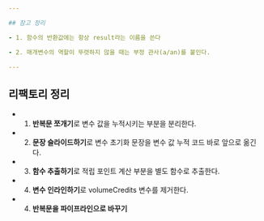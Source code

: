 ```yaml
---

## 참고 정리

- 1. 함수의 반환값에는 항상 result라는 이름을 쓴다

- 2. 매개변수의 역할이 뚜렷하지 않을 때는 부정 관사(a/an)를 붙인다.

---
```


## 리팩토리 정리

- 1. <strong>반복문 쪼개기</strong>로 변수 값을 누적시키는 부분을 분리한다.
- 2. <strong>문장 슬라이드하기</strong>로 변수 초기화 문장을 변수 값 누적 코드 바로 앞으로 옮긴다.
- 3. <strong>함수 추출하기</strong>로 적립 포인트 계산 부분을 별도 함수로 추출한다.
- 4. <strong>변수 인라인하기</strong>로 volumeCredits 변수를 제거한다.
- 4. <strong>반복문을 파이프라인으로 바꾸기</strong>